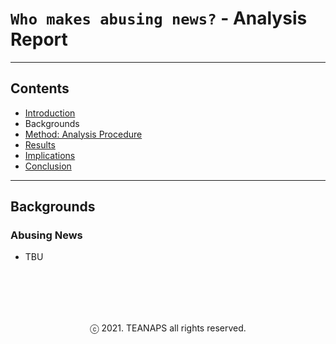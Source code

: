 # `Who makes abusing news?` - Analysis Report

---
## Contents
- [Introduction](./report-introduction.md#introduction)
- Backgrounds
- [Method: Analysis Procedure](./report-method.md#method-analysis-procedure)
- [Results](./report-results.md#results)
- [Implications](./report-implications.md#implications)
- [Conclusion](./report-conclusion.md#conclusion)

---
## Backgrounds

### Abusing News
- TBU

<br><br>
---
<center>ⓒ 2021. TEANAPS all rights reserved.</center>